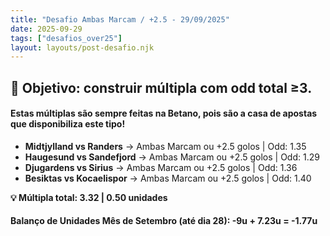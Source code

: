 ```yaml
---
title: "Desafio Ambas Marcam / +2.5 - 29/09/2025"
date: 2025-09-29
tags: ["desafios_over25"]
layout: layouts/post-desafio.njk
---
```


## 🎯 Objetivo: construir múltipla com odd total ≥3. 

#### Estas múltiplas são sempre feitas na Betano, pois são a casa de apostas que disponibiliza este tipo!

- **Midtjylland vs Randers** → Ambas Marcam ou +2.5 golos | Odd: 1.35
- **Haugesund vs Sandefjord** → Ambas Marcam ou +2.5 golos | Odd: 1.29 
- **Djugardens vs Sirius** → Ambas Marcam ou +2.5 golos | Odd: 1.36 
- **Besiktas vs Kocaelispor** → Ambas Marcam ou +2.5 golos | Odd: 1.40

**💡 Múltipla total: 3.32 | 0.50 unidades** 

#### Balanço de Unidades Mês de Setembro (até dia 28): -9u + 7.23u = -1.77u
